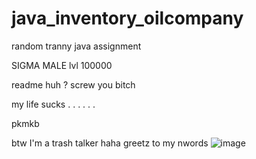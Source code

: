 # java_inventory_oilcompany
random tranny java assignment 

SIGMA MALE lvl 100000 

readme huh  ? screw you bitch

my life sucks . . . . . . 

pkmkb


btw I'm a trash talker haha
greetz to my nwords 
![image](https://user-images.githubusercontent.com/91898207/167113310-39674449-8737-409c-abfb-4f134b25bcd2.png)
